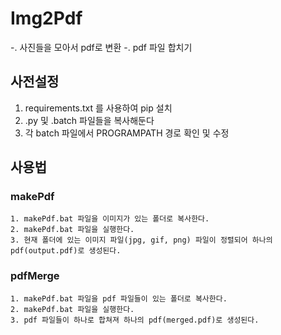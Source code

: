 # Img2Pdf
-. 사진들을 모아서 pdf로 변환
-. pdf 파일 합치기

## 사전설정
1. requirements.txt 를 사용하여 pip 설치
2. .py 및 .batch 파일들을 복사해둔다
3. 각 batch 파일에서 PROGRAMPATH 경로 확인 및 수정

## 사용법
### makePdf
	1. makePdf.bat 파일을 이미지가 있는 폴더로 복사한다.
	2. makePdf.bat 파일을 실행한다.
	3. 현재 폴더에 있는 이미지 파일(jpg, gif, png) 파일이 정렬되어 하나의 pdf(output.pdf)로 생성된다.

### pdfMerge
	1. makePdf.bat 파일을 pdf 파일들이 있는 폴더로 복사한다.
	2. makePdf.bat 파일을 실행한다.
	3. pdf 파일들이 하나로 합쳐져 하나의 pdf(merged.pdf)로 생성된다.
